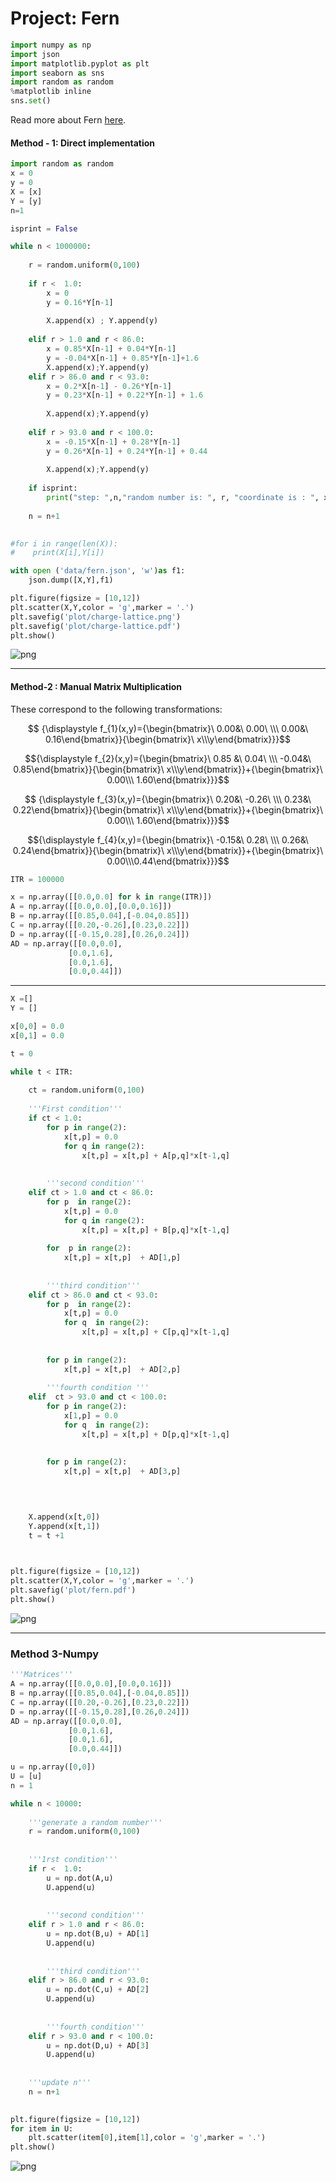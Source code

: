 
# Project: Fern


```python
import numpy as np
import json
import matplotlib.pyplot as plt
import seaborn as sns
import random as random
%matplotlib inline
sns.set()
```

Read more about Fern [here](https://en.wikipedia.org/wiki/Barnsley_fern).

#### Method - 1: Direct implementation 


```python
import random as random
x = 0
y = 0
X = [x]
Y = [y]
n=1

isprint = False

while n < 1000000:
    
    r = random.uniform(0,100)
    
    if r <  1.0:
        x = 0
        y = 0.16*Y[n-1]
        
        X.append(x) ; Y.append(y)
        
    elif r > 1.0 and r < 86.0:
        x = 0.85*X[n-1] + 0.04*Y[n-1]
        y = -0.04*X[n-1] + 0.85*Y[n-1]+1.6
        X.append(x);Y.append(y)
    elif r > 86.0 and r < 93.0:
        x = 0.2*X[n-1] - 0.26*Y[n-1]
        y = 0.23*X[n-1] + 0.22*Y[n-1] + 1.6
        
        X.append(x);Y.append(y)
        
    elif r > 93.0 and r < 100.0:
        x = -0.15*X[n-1] + 0.28*Y[n-1]
        y = 0.26*X[n-1] + 0.24*Y[n-1] + 0.44
        
        X.append(x);Y.append(y)
        
    if isprint:
        print("step: ",n,"random number is: ", r, "coordinate is : ", x,y)
        
    n = n+1
    
```


```python
#for i in range(len(X)):
#    print(X[i],Y[i])
```


```python
with open ('data/fern.json', 'w')as f1:
    json.dump([X,Y],f1)
```


```python
plt.figure(figsize = [10,12])
plt.scatter(X,Y,color = 'g',marker = '.')
plt.savefig('plot/charge-lattice.png')  
plt.savefig('plot/charge-lattice.pdf') 
plt.show()
```


![png](output_7_0.png)

---------------


#### Method-2 : Manual Matrix Multiplication

These correspond to the following transformations:

$$ {\displaystyle f_{1}(x,y)={\begin{bmatrix}\ 0.00&\ 0.00\ \\\ 0.00&\ 0.16\end{bmatrix}}{\begin{bmatrix}\ x\\\y\end{bmatrix}}}$$

$${\displaystyle f_{2}(x,y)={\begin{bmatrix}\ 0.85 &\ 0.04\ \\\ -0.04&\ 0.85\end{bmatrix}}{\begin{bmatrix}\ x\\\y\end{bmatrix}}+{\begin{bmatrix}\ 0.00\\\ 1.60\end{bmatrix}}}$$

$$ {\displaystyle f_{3}(x,y)={\begin{bmatrix}\ 0.20&\ -0.26\ \\\ 0.23&\ 0.22\end{bmatrix}}{\begin{bmatrix}\ x\\\y\end{bmatrix}}+{\begin{bmatrix}\ 0.00\\\ 1.60\end{bmatrix}}}$$

$${\displaystyle f_{4}(x,y)={\begin{bmatrix}\ -0.15&\ 0.28\ \\\ 0.26&\ 0.24\end{bmatrix}}{\begin{bmatrix}\ x\\\y\end{bmatrix}}+{\begin{bmatrix}\ 0.00\\\0.44\end{bmatrix}}}$$


```python
ITR = 100000
```


```python
x = np.array([[0.0,0.0] for k in range(ITR)])
A = np.array([[0.0,0.0],[0.0,0.16]])
B = np.array([[0.85,0.04],[-0.04,0.85]])
C = np.array([[0.20,-0.26],[0.23,0.22]])
D = np.array([[-0.15,0.28],[0.26,0.24]])
AD = np.array([[0.0,0.0],
             [0.0,1.6],
             [0.0,1.6],
             [0.0,0.44]])
```

---------


```python
X =[]
Y = []

x[0,0] = 0.0
x[0,1] = 0.0

t = 0

while t < ITR:
    
    ct = random.uniform(0,100)
    
    '''First condition'''
    if ct < 1.0:       
        for p in range(2):
            x[t,p] = 0.0
            for q in range(2):
                x[t,p] = x[t,p] + A[p,q]*x[t-1,q]
                
                
        '''second condition'''            
    elif ct > 1.0 and ct < 86.0:
        for p  in range(2):
            x[t,p] = 0.0
            for q in range(2):
                x[t,p] = x[t,p] + B[p,q]*x[t-1,q]
                       
        for  p in range(2):
            x[t,p] = x[t,p]  + AD[1,p]
            
            
        '''third condition'''                 
    elif ct > 86.0 and ct < 93.0:
        for p  in range(2):
            x[t,p] = 0.0
            for q  in range(2):
                x[t,p] = x[t,p] + C[p,q]*x[t-1,q]
                      
                       
        for p in range(2):
            x[t,p] = x[t,p]  + AD[2,p]
            
        '''fourth condition '''                 
    elif  ct > 93.0 and ct < 100.0:
        for p in range(2):
            x[1,p] = 0.0
            for q  in range(2):
                x[t,p] = x[t,p] + D[p,q]*x[t-1,q]
                     
                       
        for p in range(2):
            x[t,p] = x[t,p]  + AD[3,p]
                     
                 


    X.append(x[t,0])
    Y.append(x[t,1])
    t = t +1

                      
```


```python
plt.figure(figsize = [10,12])
plt.scatter(X,Y,color = 'g',marker = '.')
plt.savefig('plot/fern.pdf')    
plt.show()
```


![png](output_14_0.png)

-----------------


### Method 3-Numpy


```python
'''Matrices'''
A = np.array([[0.0,0.0],[0.0,0.16]])
B = np.array([[0.85,0.04],[-0.04,0.85]])
C = np.array([[0.20,-0.26],[0.23,0.22]])
D = np.array([[-0.15,0.28],[0.26,0.24]])
AD = np.array([[0.0,0.0],
             [0.0,1.6],
             [0.0,1.6],
             [0.0,0.44]])
```


```python
u = np.array([0,0])
U = [u]
n = 1

while n < 10000:
    
    '''generate a random number'''
    r = random.uniform(0,100)
    
    
    '''1rst condition'''
    if r <  1.0:
        u = np.dot(A,u)
        U.append(u)
        
        
        '''second condition'''
    elif r > 1.0 and r < 86.0:
        u = np.dot(B,u) + AD[1]
        U.append(u)
        
        
        '''third condition'''
    elif r > 86.0 and r < 93.0:
        u = np.dot(C,u) + AD[2]
        U.append(u)
        
        
        '''fourth condition'''
    elif r > 93.0 and r < 100.0:
        u = np.dot(D,u) + AD[3]
        U.append(u)
        
        
    '''update n'''    
    n = n+1
    
```


```python
plt.figure(figsize = [10,12])
for item in U:
    plt.scatter(item[0],item[1],color = 'g',marker = '.')
plt.show()
```


![png](output_18_0.png)

